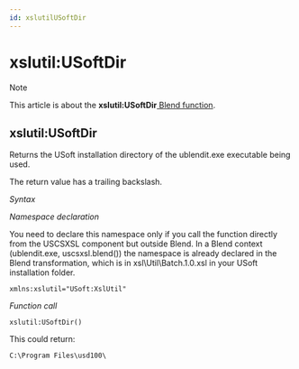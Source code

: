 ```yaml
---
id: xslutilUSoftDir
---
```


# xslutil:USoftDir



> [!NOTE]
> This article is about the **xslutil:USoftDir**[ Blend function](/docs/Repositories/Blend_functions).

## **xslutil:USoftDir**

Returns the USoft installation directory of the ublendit.exe executable being used.

The return value has a trailing backslash.

*Syntax*

*Namespace declaration*

You need to declare this namespace only if you call the function directly from the USCSXSL component but outside Blend. In a Blend context (ublendit.exe, uscsxsl.blend()) the namespace is already declared in the Blend transformation, which is in xsl\\Util\\Batch.1.0.xsl in your USoft installation folder.

```
xmlns:xslutil="USoft:XslUtil"
```

*Function call*

```
xslutil:USoftDir()
```

This could return:

```
C:\Program Files\usd100\
```

 